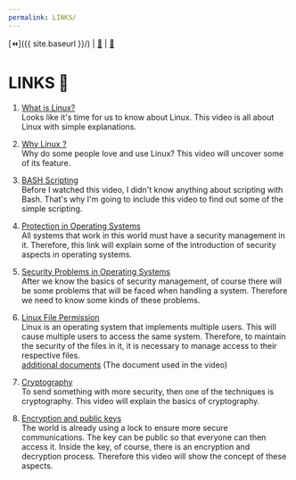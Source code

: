 ```yaml
---
permalink: LINKS/
---
```


[⏪]({{ site.baseurl }}/) | [🧾](https://danenherdi.github.io/os222/TXT/mylog.txt) | [📁](https://github.com/danenherdi/os222/) 

# LINKS 🔗

1. [What is Linux?](https://youtu.be/rrB13utjYV4)<br>
Looks like it's time for us to know about Linux.
This video is all about Linux with simple explanations.

2. [Why Linux ?](https://youtu.be/otDOHt_Jges)<br>
Why do some people love and use Linux?
This video will uncover some of its feature.

3. [BASH Scripting](https://youtu.be/7qd5sqazD7k)<br>
Before I watched this video, I didn't know anything about scripting with Bash.
That's why I'm going to include this video to find out some of the simple scripting.

4.  [Protection in Operating Systems](https://www.cs.uic.edu/~jbell/CourseNotes/OperatingSystems/14_Protection.html)<br>
All systems that work in this world must have a security management in it. Therefore, this link will explain some of the introduction of security aspects in operating systems.

5.  [Security Problems in Operating Systems](https://padakuu.com/what-is-the-security-problem-149-article)<br>
After we know the basics of security management, of course there will be some problems that will be faced when handling a system. Therefore we need to know some kinds of these problems.

6.  [Linux File Permission](https://youtu.be/k1yzI7c6Fzk)<br>
Linux is an operating system that implements multiple users. This will cause multiple users to access the same system. Therefore, to maintain the security of the files in it, it is necessary to manage access to their respective files. <br>
[additional documents](https://linuxhandbook.com/linux-file-permissions/) (The document used in the video)<br>

7. [Cryptography](https://youtu.be/6_Cxj5WKpIw)<br>
To send something with more security, then one of the techniques is cryptography. This video will explain the basics of cryptography.

8. [Encryption and public keys](https://youtu.be/6-JjHa-qLPk)<br>
The world is already using a lock to ensure more secure communications. The key can be public so that everyone can then access it. Inside the key, of course, there is an encryption and decryption process. Therefore this video will show the concept of these aspects.
